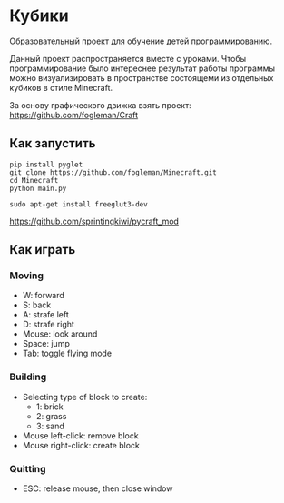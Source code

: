 # Кубики

Образовательный проект для обучение детей программированию.

Данный проект распространяется вместе с уроками.
Чтобы программирование было интереснее результат работы программы
можно визуализировать в пространстве состоящеми из отдельных кубиков в стиле Minecraft.

За основу графического движка взять проект:
https://github.com/fogleman/Craft

## Как запустить

```shell
pip install pyglet
git clone https://github.com/fogleman/Minecraft.git
cd Minecraft
python main.py
```

```
sudo apt-get install freeglut3-dev
```
https://github.com/sprintingkiwi/pycraft_mod
## Как играть

### Moving

- W: forward
- S: back
- A: strafe left
- D: strafe right
- Mouse: look around
- Space: jump
- Tab: toggle flying mode

### Building

- Selecting type of block to create:
    - 1: brick
    - 2: grass
    - 3: sand
- Mouse left-click: remove block
- Mouse right-click: create block

### Quitting

- ESC: release mouse, then close window
